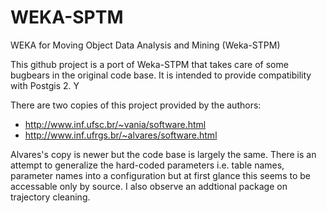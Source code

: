 WEKA-SPTM
=========

WEKA for Moving Object Data Analysis and Mining (Weka-STPM)

This github project is a port of Weka-STPM that takes care of some bugbears in the original code base. It is intended to provide compatibility with Postgis 2. Y

There are two copies of this project provided by the authors:
* http://www.inf.ufsc.br/~vania/software.html
* http://www.inf.ufrgs.br/~alvares/software.html

Alvares's copy is newer but the code base is largely the same. There is an attempt to generalize the hard-coded parameters i.e. table names, parameter names into a configuration but at first glance this seems to be accessable only by source. I also observe an addtional package on trajectory cleaning.



